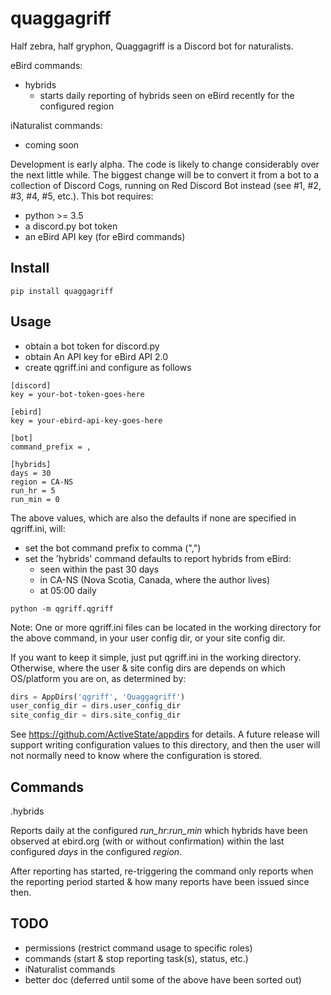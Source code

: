# quaggagriff
Half zebra, half gryphon, Quaggagriff is a Discord bot for naturalists.

eBird commands:

- hybrids
    - starts daily reporting of hybrids seen on eBird recently for the configured region

iNaturalist commands:

- coming soon

Development is early alpha. The code is likely to change considerably
over the next little while. The biggest change will be to convert it
from a bot to a collection of Discord Cogs, running on Red Discord Bot
instead (see #1, #2, #3, #4, #5, etc.). This bot requires:

- python >= 3.5
- a discord.py bot token
- an eBird API key (for eBird commands)

## Install

```
pip install quaggagriff
```

## Usage

- obtain a bot token for discord.py
- obtain An API key for eBird API 2.0
- create qgriff.ini and configure as follows

```
[discord]
key = your-bot-token-goes-here

[ebird]
key = your-ebird-api-key-goes-here

[bot]
command_prefix = ,

[hybrids]
days = 30
region = CA-NS
run_hr = 5
run_min = 0
```

The above values, which are also the defaults if none are specified in qgriff.ini,
will:

- set the bot command prefix to comma (",")
- set the 'hybrids' command defaults to report hybrids from eBird:
    - seen within the past 30 days
    - in CA-NS (Nova Scotia, Canada, where the author lives)
    - at 05:00 daily

```
python -m qgriff.qgriff
```

Note: One or more qgriff.ini files can be located in the working directory
for the above command, in your user config dir, or your site config dir.

If you want to keep it simple, just put qgriff.ini in the working directory.
Otherwise, where the user & site config dirs are depends on which OS/platform
you are on, as determined by:

```python
dirs = AppDirs('qgriff', 'Quaggagriff')
user_config_dir = dirs.user_config_dir
site_config_dir = dirs.site_config_dir
```

See https://github.com/ActiveState/appdirs for details. A future release will
support writing configuration values to this directory, and then the user
will not normally need to know where the configuration is stored.

## Commands

.hybrids

Reports daily at the configured *run_hr*:*run_min* which hybrids have been
observed at ebird.org (with or without confirmation) within the last
configured *days* in the configured *region*.

After reporting has started, re-triggering the command only reports when the
reporting period started & how many reports have been issued since then.

## TODO

- permissions (restrict command usage to specific roles)
- commands (start & stop reporting task(s), status, etc.)
- iNaturalist commands
- better doc (deferred until some of the above have been sorted out)
